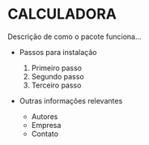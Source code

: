 # CALCULADORA

Descrição de como o pacote funciona...

* Passos para instalação
  1. Primeiro passo
  2. Segundo passo
  3. Terceiro passo

* Outras informações relevantes
  - Autores
  - Empresa
  - Contato